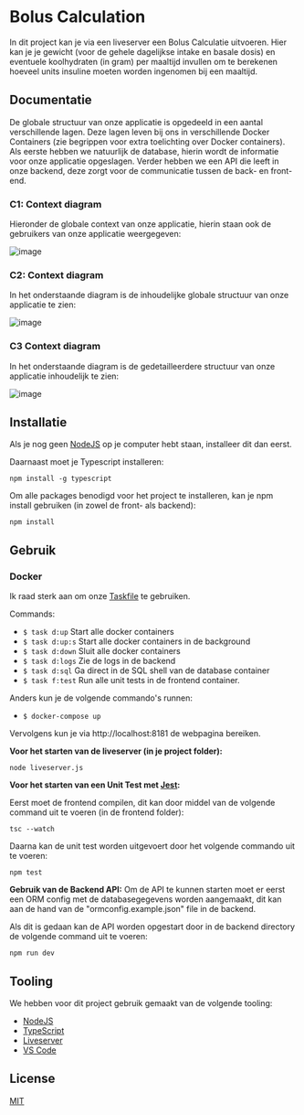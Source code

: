 # Bolus Calculation

In dit project kan je via een liveserver een Bolus Calculatie uitvoeren. Hier kan je je gewicht (voor de gehele dagelijkse intake en basale dosis) en eventuele koolhydraten (in gram) per maaltijd invullen om te berekenen hoeveel units insuline moeten worden ingenomen bij een maaltijd.

## Documentatie

De globale structuur van onze applicatie is opgedeeld in een aantal verschillende lagen. Deze lagen leven bij ons in verschillende Docker Containers (zie begrippen voor extra toelichting over Docker containers).
Als eerste hebben we natuurlijk de database, hierin wordt de informatie voor onze applicatie opgeslagen. Verder hebben we een API die leeft in onze backend, deze zorgt voor de communicatie tussen de back- en front-end.

### C1: Context diagram

Hieronder de globale context van onze applicatie, hierin staan ook de gebruikers van onze applicatie weergegeven:

![image](https://user-images.githubusercontent.com/74911066/119786359-67dddb80-bed0-11eb-8cde-cff3947e3704.png)

### C2: Context diagram

In het onderstaande diagram is de inhoudelijke globale structuur van onze applicatie te zien:

![image](https://user-images.githubusercontent.com/74911066/119786435-79bf7e80-bed0-11eb-808e-19b102191117.png)

### C3 Context diagram

In het onderstaande diagram is de gedetailleerdere structuur van onze applicatie inhoudelijk te zien:

![image](https://user-images.githubusercontent.com/74911066/119786486-87750400-bed0-11eb-95a9-d2fa7cc4d617.png)

## Installatie

Als je nog geen [NodeJS](https://nodejs.org/en/download/) op je computer hebt staan, installeer dit dan eerst.

Daarnaast moet je Typescript installeren:
```properties
npm install -g typescript
```

Om alle packages benodigd voor het project te installeren, kan je npm install gebruiken (in zowel de front- als backend):
```properties
npm install
```

## Gebruik

### Docker
Ik raad sterk aan om onze [Taskfile](https://taskfile.dev) te gebruiken.

Commands:
- `$ task d:up` Start alle docker containers
- `$ task d:up:s` Start alle docker containers in de background
- `$ task d:down` Sluit alle docker containers
- `$ task d:logs` Zie de logs in de backend
- `$ task d:sql` Ga direct in de SQL shell van de database container
- `$ task f:test` Run alle unit tests in de frontend container.

Anders kun je de volgende commando's runnen:
- `$ docker-compose up`

Vervolgens kun je via http://localhost:8181 de webpagina bereiken.

**Voor het starten van de liveserver (in je project folder):**
```properties
node liveserver.js
```
**Voor het starten van een Unit Test met [Jest](https://jestjs.io/):**

Eerst moet de frontend compilen, dit kan door middel van de volgende command uit te voeren (in de frontend folder):
```properties
tsc --watch
```
Daarna kan de unit test worden uitgevoert door het volgende commando uit te voeren:
```properties
npm test
```
**Gebruik van de Backend API:**
Om de API te kunnen starten moet er eerst een ORM config met de databasegegevens worden aangemaakt, dit kan aan de hand van de "ormconfig.example.json" file in de backend.

Als dit is gedaan kan de API worden opgestart door in de backend directory de volgende command uit te voeren:
```properties
npm run dev
```

## Tooling
We hebben voor dit project gebruik gemaakt van de volgende tooling:
- [NodeJS](https://nodejs.org/en/download/)
- [TypeScript](https://www.typescriptlang.org/)
- [Liveserver](https://www.npmjs.com/package/live-server)
- [VS Code](https://code.visualstudio.com/)

## License
[MIT](https://choosealicense.com/licenses/mit/)
